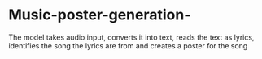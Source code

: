 # Music-poster-generation-
The model takes audio input, converts it into text, reads the text as lyrics, identifies the song the lyrics are from and creates a poster for the song

